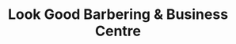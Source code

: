 ---
title: "Look Good Barbering & Business Centre"
url: /accra/look-good-barbering-and-business-centre/
shop: hairdresser
---